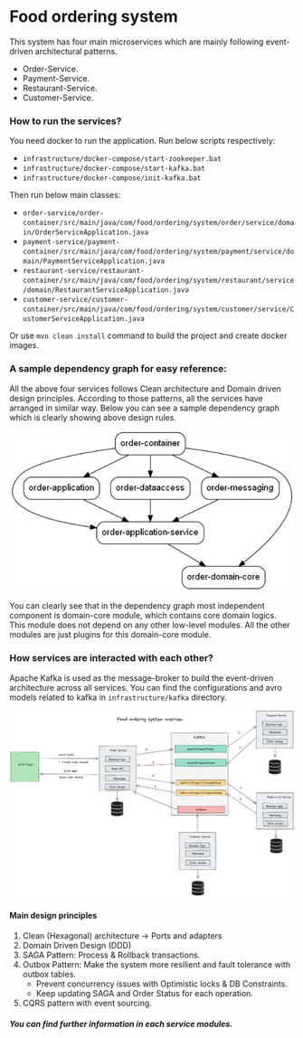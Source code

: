 # Food ordering system
This system has four main microservices which are mainly following event-driven architectural patterns.
- Order-Service.
- Payment-Service.
- Restaurant-Service.
- Customer-Service.

### How to run the services?
You need docker to run the application.
Run below scripts respectively:
- `infrastructure/docker-compose/start-zookeeper.bat`
- `infrastructure/docker-compose/start-kafka.bat`
- `infrastructure/docker-compose/init-kafka.bat`

Then run below main classes:

- `order-service/order-container/src/main/java/com/food/ordering/system/order/service/domain/OrderServiceApplication.java`
- `payment-service/payment-container/src/main/java/com/food/ordering/system/payment/service/domain/PaymentServiceApplication.java`
- `restaurant-service/restaurant-container/src/main/java/com/food/ordering/system/restaurant/service/domain/RestaurantServiceApplication.java`
- `customer-service/customer-container/src/main/java/com/food/ordering/system/customer/service/CustomerServiceApplication.java`

Or use `mvn clean install` command to build the project and create docker images.

### A sample dependency graph for easy reference:
All the above four services follows Clean architecture and Domain driven design principles. According to those patterns, all the services have arranged in similar way. Below you can see a sample dependency graph which is clearly showing above design rules.

![Alt text](dependency-graph.png?raw=true "Order service dependency graph")

You can clearly see that in the dependency graph most independent component is domain-core module, which contains core domain logics. This module does not depend on any other low-level modules. All the other modules are just plugins for this domain-core module. 

### How services are interacted with each other?
Apache Kafka is used as the message-broker to build the event-driven architecture across all services. You can find the configurations and avro models related to kafka in `infrastructure/kafka` directory.

![Alt text](system-overview.png?raw=true "System overview")

#### Main design principles

1.  Clean (Hexagonal) architecture -> Ports and adapters
2. Domain Driven Design (DDD)
3. SAGA Pattern: Process & Rollback transactions.
4. Outbox Pattern: Make the system more resilient and fault tolerance with outbox tables.
    - Prevent concurrency issues with Optimistic locks & DB Constraints.
    - Keep updating SAGA and Order Status for each operation.
5. CQRS pattern with event sourcing.

##### You can find further information in each service modules.